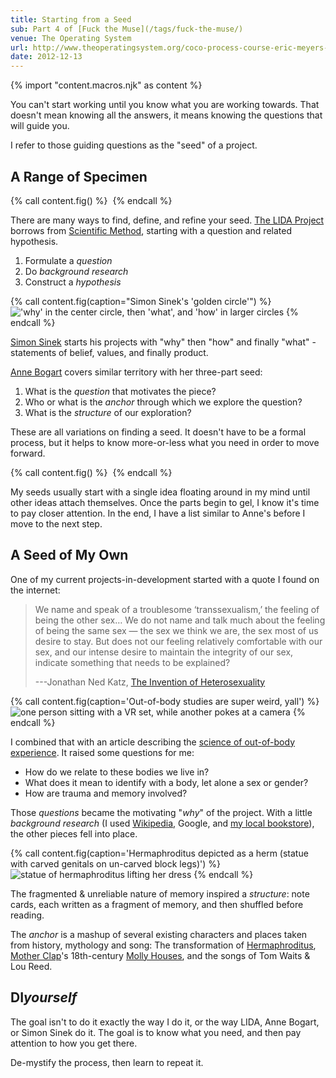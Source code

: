 ```yaml
---
title: Starting from a Seed
sub: Part 4 of [Fuck the Muse](/tags/fuck-the-muse/)
venue: The Operating System
url: http://www.theoperatingsystem.org/coco-process-course-eric-meyers-fuck-the-muse-lesson-4-starting-from-a-seed/
date: 2012-12-13
---
```

{% import "content.macros.njk" as content %}

You can't start working
until you know what you are working towards.
That doesn't mean knowing all the answers,
it means knowing the questions that will guide you.

I refer to those guiding questions as
the "seed" of a project.

## A Range of Specimen

{% call content.fig() %}
<img src="{{ site.images }}seed/specimen.jpg" alt=""/>
{% endcall %}

There are many ways to find,
define, and refine your seed.
[The LIDA Project][lida]
borrows from [Scientific Method][sci],
starting with a question and related hypothesis.

[lida]: http://lida.org/
[sci]: http://en.wikipedia.org/wiki/Scientific_method

1. Formulate a *question*
2. Do *background research*
3. Construct a *hypothesis*

{% call content.fig(caption="Simon Sinek's 'golden circle'") %}
<img src="{{ site.images }}seed/golden-circle.jpg" alt="'why' in the center circle, then 'what', and 'how' in larger circles"/>
{% endcall %}

[Simon Sinek][sinek] starts his projects with
"why" then "how" and finally "what" -
statements of belief, values, and finally product.

[sinek]: http://startwithwhy.com/

[Anne Bogart][bogart] covers similar territory
with her three-part seed:

[bogart]: http://www.siti.org/

1. What is the *question* that motivates the piece?
2. Who or what is the *anchor* through which we explore the question?
3. What is the *structure* of our exploration?

These are all variations on finding a seed.
It doesn't have to be a formal process,
but it helps to know more-or-less what you need
in order to move forward.

{% call content.fig() %}
<img src="{{ site.images }}seed/flies.jpg" alt=""/>
{% endcall %}

My seeds usually start with a single idea
floating around in my mind
until other ideas attach themselves.
Once the parts begin to gel,
I know it's time to pay closer attention.
In the end,
I have a list similar to Anne's
before I move to the next step.

## A Seed of My Own

One of my current projects-in-development
started with a quote I found on the internet:

> We name and speak of a troublesome ‘transsexualism,’
> the feeling of being the other sex…
> We do not name and talk much about the feeling of being the same sex —
> the sex we think we are, the sex most of us desire to stay.
> But does not our feeling relatively comfortable with our sex,
> and our intense desire to maintain the integrity of our sex,
> indicate something that needs to be explained?
>
> ---Jonathan Ned Katz, [The Invention of Heterosexuality][hetero]

[hetero]: http://books.google.com/books?id=S8BB1K361SUC&lpg=PP1&pg=PA15#v=onepage&q&f=false

{% call content.fig(caption='Out-of-body studies are super weird, yall') %}
<img src="{{ site.images }}seed/science.jpg" alt="one person sitting with a VR set, while another pokes at a camera"/>
{% endcall %}

I combined that with an article
describing the [science of out-of-body experience][body].
It raised some questions for me:

[body]: http://www.scientificamerican.com/article.cfm?id=real-outof-body-experiences

- How do we relate to these bodies we live in?
- What does it mean to identify with a body, let alone a sex or gender?
- How are trauma and memory involved?

Those *questions* became the motivating "*why*" of the project.
With a little *background research*
(I used [Wikipedia][wiki], Google, and [my local bookstore][tattered]),
the other pieces fell into place.

[wiki]: http://en.wikipedia.org/
[tattered]: http://tatteredcover.com/

{% call content.fig(caption='Hermaphroditus depicted as a herm (statue with carved genitals on un-carved block legs)') %}
<img src="{{ site.images }}seed/herm.jpg" alt="statue of hermaphroditus lifting her dress" style="--width: auto"/>
{% endcall %}

The fragmented & unreliable nature of memory inspired a *structure*:
note cards, each written as a fragment of memory,
and then shuffled before reading.

The *anchor* is a mashup of several existing characters and places
taken from history, mythology and song:
The transformation of [Hermaphroditus][herm],
[Mother Clap][molly]'s 18th-century [Molly Houses][house],
and the songs of Tom Waits & Lou Reed.

[herm]: http://en.wikipedia.org/wiki/Hermaphroditos
[molly]: http://en.wikipedia.org/wiki/Mother_Clap
[house]: http://en.wikipedia.org/wiki/Molly_house

## DI*yourself*

The goal isn't to do it exactly the way I do it,
or the way LIDA, Anne Bogart, or Simon Sinek do it.
The goal is to know what you need,
and then pay attention to how you get there.

De-mystify the process,
then learn to repeat it.
